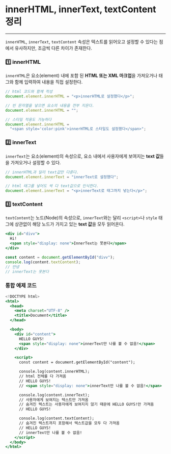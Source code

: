 # innerHTML, innerText, textContent 정리

---

`innerHTML`, `innerText`, `textContent` 속성은 텍스트를 읽어오고 설정할 수 있다는 점에서 유사하지만, 조금씩 다른 차이가 존재한다.

### 1️⃣ innerHTML

`innerHTML`은 요소(element) 내에 포함 된 **HTML 또는 XML 마크업**을 가져오거나 태그와 함께 입력하여 내용을 직접 설정한다.

```jsx
// html 코드와 함께 작성
document.element.innerHTML = "<p>innerHTML로 설정했다</p>";

// 빈 문자열을 넣으면 요소의 내용을 전부 지운다.
document.element.innerHTML = "";

// 스타일 적용도 가능하다
document.element.innerHTML =
  "<span style='color:pink'>innerHTML로 스타일도 설정했다</span>";
```

### 2️⃣ innerText

`innerText`는 요소(element)의 속성으로, 요소 내에서 사용자에게 보여지는 **text 값**들을 가져오거나 설정할 수 있다.

```jsx
// innerHTML과 달리 text값만 다룬다.
document.element.innerText = "innerText로 설정했다";

// html 태그를 넣어도 싹 다 text값으로 인식한다.
document.element.innerText = "<p>innerText로 태그까지 넣는다</p>";
```

### 3️⃣ textContent

`textContent`는 노드(Node)의 속성으로, `innerText`와는 달리 `<script>`나 `style` 태그에 상관없이 해당 노드가 가지고 있는 **text 값**을 모두 읽어온다.

```jsx
<div id="divv">
  Hi!
  <span style="display: none">InnerText는 못본다</span>
</div>
```

```jsx
const content = document.getElementById("divv");
console.log(content.textContent);
// 안녕
// innerText는 못본다
```

### 통합 예제 코드

```jsx
<!DOCTYPE html>
<html>
  <head>
    <meta charset="UTF-8" />
    <title>Document</title>
  </head>

  <body>
    <div id="content">
      HELLO GUYS!
      <span style="display: none">innerText만 나를 볼 수 없음!</span>
    </div>

    <script>
      const content = document.getElementById("content");

      console.log(content.innerHTML);
      // html 전체를 다 가져옴
      // HELLO GUYS!
      // <span style="display: none">innerText만 나를 볼 수 없음!</span>

      console.log(content.innerText);
      // 사용자에게 보여지는 텍스트만 가져옴
      // 숨겨진 텍스트는 사용자에게 보여지지 않기 때문에 HELLO GUYS!만 가져옴
      // HELLO GUYS!

      console.log(content.textContent);
      // 숨겨진 텍스트까지 포함해서 텍스트값을 모두 다 가져옴
      // HELLO GUYS!
      // innerText만 나를 볼 수 없음!
    </script>
  </body>
</html>

```
